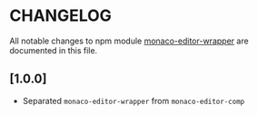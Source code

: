 # CHANGELOG

All notable changes to npm module [monaco-editor-wrapper](https://www.npmjs.com/package/monaco-editor-wrapper) are documented in this file.

## [1.0.0]

- Separated `monaco-editor-wrapper` from `monaco-editor-comp`
